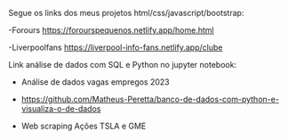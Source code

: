 Segue os links dos meus projetos html/css/javascript/bootstrap:

-Forours
https://forourspequenos.netlify.app/home.html

-Liverpoolfans 
https://liverpool-info-fans.netlify.app/clube

Link análise de dados com SQL e Python no jupyter notebook:

- Análise de dados vagas empregos 2023
- https://github.com/Matheus-Peretta/banco-de-dados-com-python-e-visualiza-o-de-dados

- Web scraping Ações TSLA e GME



